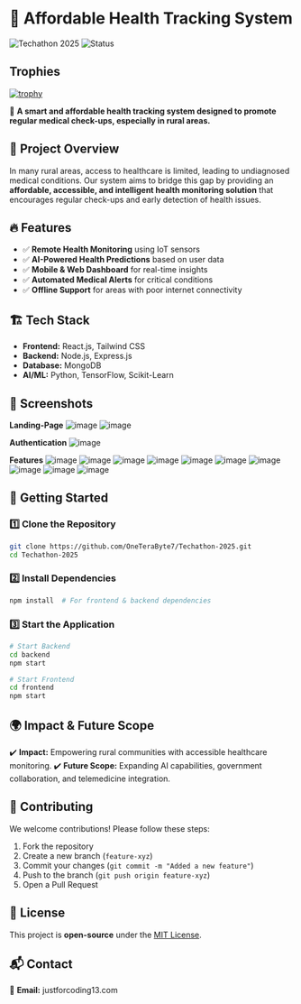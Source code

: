 # 🏥 Affordable Health Tracking System

![Techathon 2025](https://img.shields.io/badge/Techathon-2025-blue.svg) ![Status](https://img.shields.io/badge/Status-Completed-success.svg)

## **Trophies**
[![trophy](https://github-profile-trophy.vercel.app/?username=OneTeraByte7&theme=onedark)](https://github.com/ryo-ma/github-profile-trophy)

🚀 **A smart and affordable health tracking system designed to promote regular medical check-ups, especially in rural areas.**

## 📌 **Project Overview**
In many rural areas, access to healthcare is limited, leading to undiagnosed medical conditions. Our system aims to bridge this gap by providing an **affordable, accessible, and intelligent health monitoring solution** that encourages regular check-ups and early detection of health issues.

## 🔥 **Features**
- ✅ **Remote Health Monitoring** using IoT sensors
- ✅ **AI-Powered Health Predictions** based on user data
- ✅ **Mobile & Web Dashboard** for real-time insights
- ✅ **Automated Medical Alerts** for critical conditions
- ✅ **Offline Support** for areas with poor internet connectivity

## 🏗️ **Tech Stack**
- **Frontend:** React.js, Tailwind CSS
- **Backend:** Node.js, Express.js
- **Database:** MongoDB
- **AI/ML:** Python, TensorFlow, Scikit-Learn

## 📸 **Screenshots**

**Landing-Page**
![image](https://github.com/user-attachments/assets/8c78c276-2ded-40a1-95db-e5a9f335419b)
![image](https://github.com/user-attachments/assets/2d97b66f-eecd-49d0-83d3-2638a4ffaf40)

**Authentication**
![image](https://github.com/user-attachments/assets/ead04098-5460-472e-a78c-d7410ec84ba6)

**Features**
![image](https://github.com/user-attachments/assets/abd029b5-380f-4cca-94f9-5da4fd0e5a87)
![image](https://github.com/user-attachments/assets/283c358d-e393-491b-965a-84364fd65d67)
![image](https://github.com/user-attachments/assets/fc57330a-356e-4dff-b89d-eb7d576e0f71)
![image](https://github.com/user-attachments/assets/1457f84e-7514-4e2c-ba15-27a6a033060b)
![image](https://github.com/user-attachments/assets/f9c8b29b-9f66-4f44-bcd1-8eb6939d5461)
![image](https://github.com/user-attachments/assets/f6b8acd1-c255-460b-af79-54cfce21bb0e)
![image](https://github.com/user-attachments/assets/91cecfee-06c9-4670-929c-8266bf7c8d2e)
![image](https://github.com/user-attachments/assets/2ae8c1dc-39ad-41a7-a3a1-38ff8f839819)
![image](https://github.com/user-attachments/assets/5b214cd5-d585-44a0-8ce3-71ebdb4c379c)
![image](https://github.com/user-attachments/assets/8ffa3780-4806-44cd-ba48-17cf0d0ee0d9)


## 🚀 **Getting Started**
### **1️⃣ Clone the Repository**
```sh
git clone https://github.com/OneTeraByte7/Techathon-2025.git
cd Techathon-2025
```

### **2️⃣ Install Dependencies**
```sh
npm install  # For frontend & backend dependencies
```

### **3️⃣ Start the Application**
```sh
# Start Backend
cd backend
npm start

# Start Frontend
cd frontend
npm start
```

## 🌍 **Impact & Future Scope**
✔️ **Impact:** Empowering rural communities with accessible healthcare monitoring.
✔️ **Future Scope:** Expanding AI capabilities, government collaboration, and telemedicine integration.

## 🤝 **Contributing**
We welcome contributions! Please follow these steps:
1. Fork the repository
2. Create a new branch (`feature-xyz`)
3. Commit your changes (`git commit -m "Added a new feature"`)
4. Push to the branch (`git push origin feature-xyz`)
5. Open a Pull Request

## 📜 **License**
This project is **open-source** under the [MIT License](LICENSE).

## 📬 **Contact**
📩 **Email:** justforcoding13.com  

